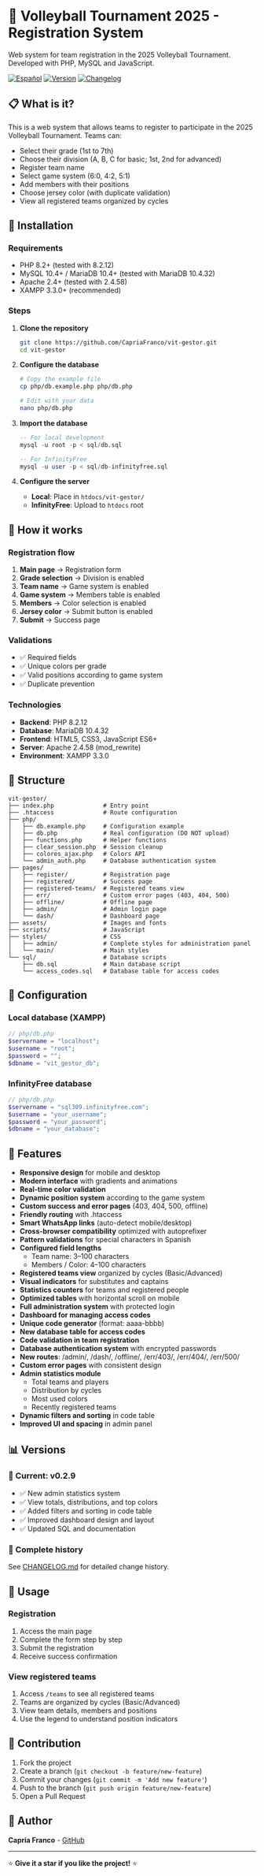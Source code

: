 # 🏐 Volleyball Tournament 2025 - Registration System

Web system for team registration in the 2025 Volleyball Tournament. Developed with PHP, MySQL and JavaScript.

[![Español](https://img.shields.io/badge/Español-README.md-blue)](README.md)
[![Version](https://img.shields.io/badge/version-v0.2.9-green)](CHANGELOG.md)
[![Changelog](https://img.shields.io/badge/changelog-view%20history-blue)](CHANGELOG.md)

## 📋 What is it?

This is a web system that allows teams to register to participate in the 2025 Volleyball Tournament. Teams can:

- Select their grade (1st to 7th)
- Choose their division (A, B, C for basic; 1st, 2nd for advanced)
- Register team name
- Select game system (6:0, 4:2, 5:1)
- Add members with their positions
- Choose jersey color (with duplicate validation)
- View all registered teams organized by cycles

## 🚀 Installation

### Requirements
- PHP 8.2+ (tested with 8.2.12)
- MySQL 10.4+ / MariaDB 10.4+ (tested with MariaDB 10.4.32)
- Apache 2.4+ (tested with 2.4.58)
- XAMPP 3.3.0+ (recommended)

### Steps

1. **Clone the repository**
   ```bash
   git clone https://github.com/CapriaFranco/vit-gestor.git
   cd vit-gestor
   ```

2. **Configure the database**
   ```bash
   # Copy the example file
   cp php/db.example.php php/db.php
   
   # Edit with your data
   nano php/db.php
   ```

3. **Import the database**
   ```sql
   -- For local development
   mysql -u root -p < sql/db.sql
   
   -- For InfinityFree
   mysql -u user -p < sql/db-infinityfree.sql
   ```

4. **Configure the server**
   - **Local**: Place in `htdocs/vit-gestor/`
   - **InfinityFree**: Upload to `htdocs` root

## 🎯 How it works

### Registration flow

1. **Main page** → Registration form
2. **Grade selection** → Division is enabled
3. **Team name** → Game system is enabled
4. **Game system** → Members table is enabled
5. **Members** → Color selection is enabled
6. **Jersey color** → Submit button is enabled
7. **Submit** → Success page

### Validations

- ✅ Required fields
- ✅ Unique colors per grade
- ✅ Valid positions according to game system
- ✅ Duplicate prevention

### Technologies

- **Backend**: PHP 8.2.12
- **Database**: MariaDB 10.4.32
- **Frontend**: HTML5, CSS3, JavaScript ES6+
- **Server**: Apache 2.4.58 (mod_rewrite)
- **Environment**: XAMPP 3.3.0

## 📁 Structure

```
vit-gestor/
├── index.php              # Entry point
├── .htaccess              # Route configuration
├── php/
│   ├── db.example.php     # Configuration example
│   ├── db.php             # Real configuration (DO NOT upload)
│   ├── functions.php      # Helper functions
│   ├── clear_session.php  # Session cleanup
│   ├── colores_ajax.php   # Colors API
│   └── admin_auth.php     # Database authentication system
├── pages/
│   ├── register/          # Registration page
│   ├── registered/        # Success page
│   ├── registered-teams/  # Registered teams view
│   ├── err/               # Custom error pages (403, 404, 500)
│   ├── offline/           # Offline page
│   ├── admin/             # Admin login page
│   └── dash/              # Dashboard page
├── assets/                # Images and fonts
├── scripts/               # JavaScript
├── styles/                # CSS
│   ├── admin/             # Complete styles for administration panel
│   └── main/              # Main styles
└── sql/                   # Database scripts
    ├── db.sql             # Main database script
    └── access_codes.sql   # Database table for access codes
```

## 🔧 Configuration

### Local database (XAMPP)

```php
// php/db.php
$servername = "localhost";
$username = "root";
$password = "";
$dbname = "vit_gestor_db";
```

### InfinityFree database

```php
// php/db.php
$servername = "sql309.infinityfree.com";
$username = "your_username";
$password = "your_password";
$dbname = "your_database";
```

## 🎨 Features

- **Responsive design** for mobile and desktop  
- **Modern interface** with gradients and animations  
- **Real-time color validation**  
- **Dynamic position system** according to the game system  
- **Custom success and error pages** (403, 404, 500, offline)  
- **Friendly routing** with .htaccess  
- **Smart WhatsApp links** (auto-detect mobile/desktop)  
- **Cross-browser compatibility** optimized with autoprefixer  
- **Pattern validations** for special characters in Spanish  
- **Configured field lengths**  
  * Team name: 3–100 characters  
  * Members / Color: 4–100 characters  
- **Registered teams view** organized by cycles (Basic/Advanced)  
- **Visual indicators** for substitutes and captains  
- **Statistics counters** for teams and registered people  
- **Optimized tables** with horizontal scroll on mobile  
- **Full administration system** with protected login  
- **Dashboard for managing access codes**  
- **Unique code generator** (format: aaaa-bbbb)  
- **New database table for access codes**  
- **Code validation in team registration**  
- **Database authentication system** with encrypted passwords  
- **New routes**: /admin/, /dash/, /offline/, /err/403/, /err/404/, /err/500/  
- **Custom error pages** with consistent design  
- **Admin statistics module**  
  * Total teams and players  
  * Distribution by cycles  
  * Most used colors  
  * Recently registered teams  
- **Dynamic filters and sorting** in code table  
- **Improved UI and spacing** in admin panel  

## 📊 Versions

### 🚀 Current: v0.2.9
- ✅ New admin statistics system  
- ✅ View totals, distributions, and top colors  
- ✅ Added filters and sorting in code table  
- ✅ Improved dashboard design and layout  
- ✅ Updated SQL and documentation  

### 📝 Complete history
See [CHANGELOG.md](CHANGELOG.md) for detailed change history.


## 📱 Usage

### Registration
1. Access the main page
2. Complete the form step by step
3. Submit the registration
4. Receive success confirmation

### View registered teams
1. Access `/teams` to see all registered teams
2. Teams are organized by cycles (Basic/Advanced)
3. View team details, members and positions
4. Use the legend to understand position indicators

## 🤝 Contribution

1. Fork the project
2. Create a branch (`git checkout -b feature/new-feature`)
3. Commit your changes (`git commit -m 'Add new feature'`)
4. Push to the branch (`git push origin feature/new-feature`)
5. Open a Pull Request

## 👥 Author

**Capria Franco** - [GitHub](https://github.com/CapriaFranco)

--- 

⭐ **Give it a star if you like the project!** ⭐
